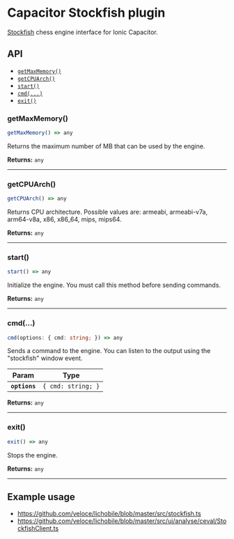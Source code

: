 # Capacitor Stockfish plugin

[Stockfish](https://stockfishchess.org/) chess engine interface for Ionic
Capacitor.

## API

<docgen-index>

* [`getMaxMemory()`](#getmaxmemory)
* [`getCPUArch()`](#getcpuarch)
* [`start()`](#start)
* [`cmd(...)`](#cmd)
* [`exit()`](#exit)

</docgen-index>

<docgen-api>
<!--Update the source file JSDoc comments and rerun docgen to update the docs below-->

### getMaxMemory()

```typescript
getMaxMemory() => any
```

Returns the maximum number of MB that can be used by the engine.

**Returns:** <code>any</code>

--------------------


### getCPUArch()

```typescript
getCPUArch() => any
```

Returns CPU architecture.
Possible values are: armeabi, armeabi-v7a, arm64-v8a, x86, x86_64, mips, mips64.

**Returns:** <code>any</code>

--------------------


### start()

```typescript
start() => any
```

Initialize the engine. You must call this method before sending commands.

**Returns:** <code>any</code>

--------------------


### cmd(...)

```typescript
cmd(options: { cmd: string; }) => any
```

Sends a command to the engine. You can listen to the output using the
"stockfish" window event.

| Param         | Type                          |
| ------------- | ----------------------------- |
| **`options`** | <code>{ cmd: string; }</code> |

**Returns:** <code>any</code>

--------------------


### exit()

```typescript
exit() => any
```

Stops the engine.

**Returns:** <code>any</code>

--------------------

</docgen-api>

## Example usage

- https://github.com/veloce/lichobile/blob/master/src/stockfish.ts
- https://github.com/veloce/lichobile/blob/master/src/ui/analyse/ceval/StockfishClient.ts

